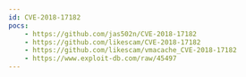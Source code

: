 ```yaml
---
id: CVE-2018-17182
pocs:
    - https://github.com/jas502n/CVE-2018-17182
    - https://github.com/likescam/CVE-2018-17182
    - https://github.com/likescam/vmacache_CVE-2018-17182
    - https://www.exploit-db.com/raw/45497
---
```

